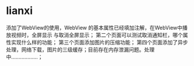 # lianxi
添加了WebView的使用，WebView 的基本属性已经填加注解，在WebView中播放视频时，全屏显示 与取消全屏显示；
第二个页面可以测试取消通知栏，哪个属性实现什么样的功能；
第三个页面添加图片的压缩功能；
第四个页面添加了异步处理，网络下载，图片的三级缓存；目前存在内存泄漏问题。处理中………………；
